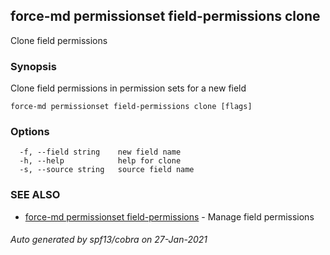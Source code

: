 ## force-md permissionset field-permissions clone

Clone field permissions

### Synopsis

Clone field permissions in permission sets for a new field

```
force-md permissionset field-permissions clone [flags]
```

### Options

```
  -f, --field string    new field name
  -h, --help            help for clone
  -s, --source string   source field name
```

### SEE ALSO

* [force-md permissionset field-permissions](force-md_permissionset_field-permissions.md)	 - Manage field permissions

###### Auto generated by spf13/cobra on 27-Jan-2021
